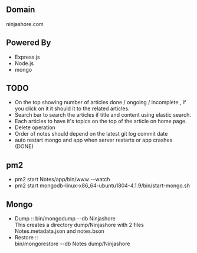 ## Domain 
  ninjashore.com

## Powered By
 * Express.js
 * Node.js
 * mongo

## TODO
 * On the top showing number of articles done / ongoing / incomplete , if you click on it it should it to the related articles.
 * Search bar to search the articles if title and content using elastic search.
 * Each articles to have it's topics on the top of the article on home page.
 * Delete operation
 * Order of notes should depend on the latest git log commit date
 * auto restart mongo and app when server restarts or app crashes (DONE)

## pm2
 * pm2 start Notes/app/bin/www --watch
 * pm2 start mongodb-linux-x86_64-ubuntu1804-4.1.9/bin/start-mongo.sh 
 
 ## Mongo
  * Dump :: 
    bin/mongodump --db Ninjashore  
    This creates a directory dump/Ninjashore with 2 files Notes.metadata.json and notes.bson
  * Restore ::  
    bin/mongorestore --db Notes dump/Ninjashore
